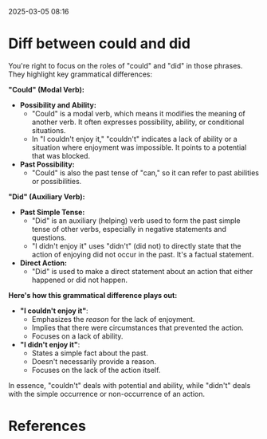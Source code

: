 2025-03-05    08:16

# Diff between could and did
You're right to focus on the roles of "could" and "did" in those phrases. They highlight key grammatical differences:

**"Could" (Modal Verb):**

- **Possibility and Ability:**
    - "Could" is a modal verb, which means it modifies the meaning of another verb. It often expresses possibility, ability, or conditional situations.
    - In "I couldn't enjoy it," "couldn't" indicates a lack of ability or a situation where enjoyment was impossible. It points to a potential that was blocked.
- **Past Possibility:**
    - "Could" is also the past tense of "can," so it can refer to past abilities or possibilities.

**"Did" (Auxiliary Verb):**

- **Past Simple Tense:**
    - "Did" is an auxiliary (helping) verb used to form the past simple tense of other verbs, especially in negative statements and questions.
    - "I didn't enjoy it" uses "didn't" (did not) to directly state that the action of enjoying did not occur in the past. It's a factual statement.
- **Direct Action:**
    - "Did" is used to make a direct statement about an action that either happened or did not happen.

**Here's how this grammatical difference plays out:**

- **"I couldn't enjoy it"**:
    - Emphasizes the _reason_ for the lack of enjoyment.
    - Implies that there were circumstances that prevented the action.
    - Focuses on a lack of ability.
- **"I didn't enjoy it"**:
    - States a simple fact about the past.
    - Doesn't necessarily provide a reason.
    - Focuses on the lack of the action itself.

In essence, "couldn't" deals with potential and ability, while "didn't" deals with the simple occurrence or non-occurrence of an action.



# References
